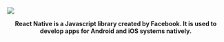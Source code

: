 <img src="./Assets/react-native.gif">

<p align="center"> 
<strong>
React Native is a Javascript library created by Facebook. It is used to develop apps for Android and iOS systems natively.
</strong>
</p>
